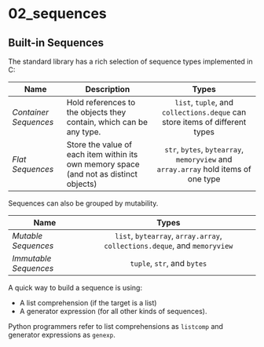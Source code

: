 # 02_sequences
## Built-in Sequences
The standard library has a rich selection of sequence 
types implemented in C:

| Name | Description | Types
|---|---|:---:|
| *Container Sequences* | Hold references to the objects they contain, which can be any type. | `list`, `tuple`, and `collections.deque` can store  items of different types |
| *Flat Sequences* | Store the value of each item within its own memory space (and not as distinct objects) | `str`, `bytes`, `bytearray`, `memoryview` and `array.array` hold items of one type |


Sequences can also be grouped by mutability.

| Name | Types |
|---|:---:|
| *Mutable Sequences* | `list`, `bytearray`, `array.array`, `collections.deque`, and `memoryview` |
| *Immutable Sequences* | `tuple`, `str`, and `bytes` |


A quick way to build a sequence is using:
- A list comprehension (if the target is a list)
- A generator expression (for all other kinds of sequences).

Python programmers refer to list comprehensions as `listcomp`
and generator expressions as `genexp`.